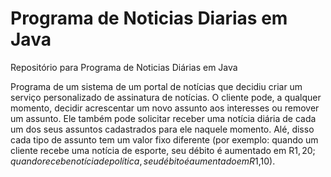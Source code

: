 # Programa de Noticias Diarias em Java
Repositório para Programa de Noticias Diárias em Java

Programa de um sistema de um portal de notícias que decidiu criar um serviço personalizado de assinatura de notícias. O cliente pode, a qualquer momento,
decidir acrescentar um novo assunto aos interesses ou remover um assunto. Ele também pode
solicitar receber uma notícia diária de cada um dos seus assuntos cadastrados para ele naquele
momento. Alé, disso cada tipo de assunto tem um valor fixo
diferente (por exemplo: quando um cliente recebe uma notícia de esporte, seu débito é 
aumentado em R$1,20; quando recebe notícia de política, seu débito é aumentado em R$1,10).
